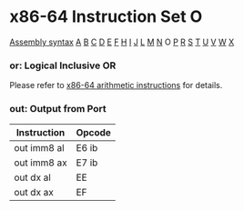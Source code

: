 x86-64 Instruction Set O
========================

[Assembly syntax](AssemblyX64.md)
[A](AssemblyX64A.md) [B](AssemblyX64B.md) [C](AssemblyX64C.md)
[D](AssemblyX64D.md) [E](AssemblyX64E.md) [F](AssemblyX64F.md)
[H](AssemblyX64H.md) [I](AssemblyX64I.md) [J](AssemblyX64J.md)
[L](AssemblyX64L.md) [M](AssemblyX64M.md) [N](AssemblyX64N.md)
O [P](AssemblyX64P.md) [R](AssemblyX64R.md)
[S](AssemblyX64S.md) [T](AssemblyX64T.md) [U](AssemblyX64U.md)
[V](AssemblyX64V.md) [W](AssemblyX64W.md) [X](AssemblyX64X.md)

### or: Logical Inclusive OR

Please refer to [x86-64 arithmetic instructions](AssemblyX64Arith.md) for details.

### out: Output from Port

| Instruction | Opcode |
| ----------- | ------ |
| out imm8 al | E6 ib  |
| out imm8 ax | E7 ib  |
| out dx al   | EE     |
| out dx ax   | EF     |
